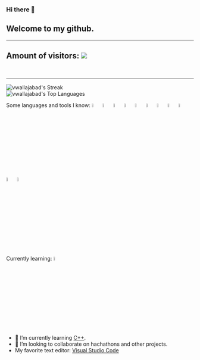 ### Hi there 👋
## Welcome to my github.
  <hr>
  
## Amount of visitors: <img src="https://profile-counter.glitch.me/vwallajabad/count.svg"/>
  <br>  <hr>

![vwallajabad's Streak](https://github-readme-streak-stats.herokuapp.com/?user=vwallajabad&theme=dark&hide_border=false) <br>
![vwallajabad's Top Languages](https://github-readme-stats.vercel.app/api/top-langs/?username=vwallajabad&theme=dark&show_icons=true&hide_border=false&layout=compact)

Some languages and tools I know:
<img src="https://cdn.jsdelivr.net/gh/devicons/devicon/icons/nodejs/nodejs-plain-wordmark.svg" width="5%"/>
<img src="https://cdn.jsdelivr.net/gh/devicons/devicon/icons/python/python-original-wordmark.svg" width="5%"/>
<img src="https://cdn.jsdelivr.net/gh/devicons/devicon/icons/javascript/javascript-original.svg" width="5%"/>
<img src="https://cdn.jsdelivr.net/gh/devicons/devicon/icons/coffeescript/coffeescript-original.svg" width="5%"/>
<img src="https://cdn.jsdelivr.net/gh/devicons/devicon/icons/bootstrap/bootstrap-plain-wordmark.svg" width="5%"/>
<img src="https://cdn.jsdelivr.net/gh/devicons/devicon/icons/markdown/markdown-original.svg"  width="5%"/>
<img src="https://cdn.jsdelivr.net/gh/devicons/devicon/icons/github/github-original-wordmark.svg"  width="5%"/>
<img src="https://cdn.jsdelivr.net/gh/devicons/devicon/icons/git/git-plain-wordmark.svg"  width="5%"/>
<img src="https://cdn.jsdelivr.net/gh/devicons/devicon/icons/css3/css3-plain-wordmark.svg"  width="5%"/>
<img src="https://cdn.jsdelivr.net/gh/devicons/devicon/icons/html5/html5-plain-wordmark.svg"  width="5%"/>
<img src="https://cdn.jsdelivr.net/gh/devicons/devicon@latest/icons/java/java-original.svg"  width="5%"/>

Currently learning: <img src="https://cdn.jsdelivr.net/gh/devicons/devicon@latest/icons/cplusplus/cplusplus-original.svg"  width="5%"/>



- 🌱 I’m currently learning [C++](https://cplusplus.com/).
- 👯 I’m looking to collaborate on hachathons and other projects.
- My favorite text editor: <a href="[https://code.visualstudio.com/">Visual Studio Code</a>

